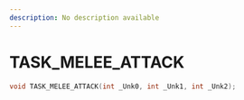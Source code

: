 ```yaml
---
description: No description available 
---
```


# TASK_MELEE_ATTACK

```cpp
void TASK_MELEE_ATTACK(int _Unk0, int _Unk1, int _Unk2);
```